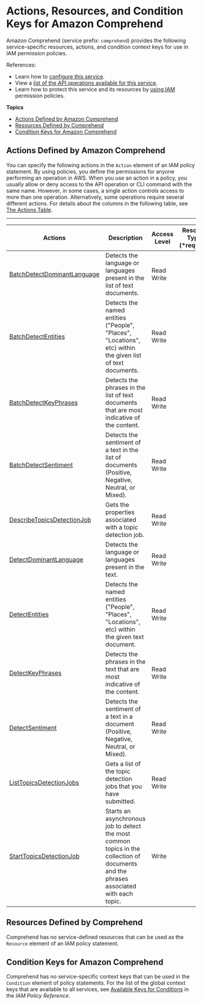 # Actions, Resources, and Condition Keys for Amazon Comprehend<a name="list_amazoncomprehend"></a>

Amazon Comprehend \(service prefix: `comprehend`\) provides the following service\-specific resources, actions, and condition context keys for use in IAM permission policies\.

References:
+ Learn how to [configure this service](http://docs.aws.amazon.com/comprehend/latest/dg/)\.
+ View a [list of the API operations available for this service](http://docs.aws.amazon.com/comprehend/latest/dg/)\.
+ Learn how to protect this service and its resources by [using IAM](http://docs.aws.amazon.com/comprehend/latest/dg/auth-and-access-control.html) permission policies\.

**Topics**
+ [Actions Defined by Amazon Comprehend](#amazoncomprehend-actions-as-permissions)
+ [Resources Defined by Comprehend](#amazoncomprehend-resources-for-iam-policies)
+ [Condition Keys for Amazon Comprehend](#amazoncomprehend-policy-keys)

## Actions Defined by Amazon Comprehend<a name="amazoncomprehend-actions-as-permissions"></a>

You can specify the following actions in the `Action` element of an IAM policy statement\. By using policies, you define the permissions for anyone performing an operation in AWS\. When you use an action in a policy, you usually allow or deny access to the API operation or CLI command with the same name\. However, in some cases, a single action controls access to more than one operation\. Alternatively, some operations require several different actions\. For details about the columns in the following table, see [The Actions Table](reference_policies_actions-resources-contextkeys.md#actions_table)\.


****  

| Actions | Description | Access Level | Resource Types \(\*required\) | Condition Keys | Dependent Actions | 
| --- | --- | --- | --- | --- | --- | 
| [BatchDetectDominantLanguage](http://docs.aws.amazon.com/comprehend/latest/dg/API_BatchDetectDominantLanguage.html) | Detects the language or languages present in the list of text documents\. | Read Write  |  |  |  | 
| [BatchDetectEntities](http://docs.aws.amazon.com/comprehend/latest/dg/API_BatchDetectEntities.html) | Detects the named entities \("People", "Places", "Locations", etc\) within the given list of text documents\. | Read Write  |  |  |  | 
| [BatchDetectKeyPhrases](http://docs.aws.amazon.com/comprehend/latest/dg/API_BatchDetectKeyPhrases.html) | Detects the phrases in the list of text documents that are most indicative of the content\. | Read Write  |  |  |  | 
| [BatchDetectSentiment](http://docs.aws.amazon.com/comprehend/latest/dg/API_BatchDetectSentiment.html) | Detects the sentiment of a text in the list of documents \(Positive, Negative, Neutral, or Mixed\)\. | Read Write  |  |  |  | 
| [DescribeTopicsDetectionJob](http://docs.aws.amazon.com/comprehend/latest/dg/API_DescribeTopicsDetectionJob.html) | Gets the properties associated with a topic detection job\. | Read Write  |  |  |  | 
| [DetectDominantLanguage](http://docs.aws.amazon.com/comprehend/latest/dg/API_DetectDominantLanguage.html) | Detects the language or languages present in the text\. | Read Write  |  |  |  | 
| [DetectEntities](http://docs.aws.amazon.com/comprehend/latest/dg/API_DetectEntities.html) | Detects the named entities \("People", "Places", "Locations", etc\) within the given text document\. | Read Write  |  |  |  | 
| [DetectKeyPhrases](http://docs.aws.amazon.com/comprehend/latest/dg/API_DetectKeyPhrases.html) | Detects the phrases in the text that are most indicative of the content\. | Read Write  |  |  |  | 
| [DetectSentiment](http://docs.aws.amazon.com/comprehend/latest/dg/API_DetectSentiment.html) | Detects the sentiment of a text in a document \(Positive, Negative, Neutral, or Mixed\)\. | Read Write  |  |  |  | 
| [ListTopicsDetectionJobs](http://docs.aws.amazon.com/comprehend/latest/dg/API_ListTopicsDetectionJobs.html) | Gets a list of the topic detection jobs that you have submitted\. | Read Write  |  |  |  | 
| [StartTopicsDetectionJob](http://docs.aws.amazon.com/comprehend/latest/dg/API_StartTopicsDetectionJob.html) | Starts an asynchronous job to detect the most common topics in the collection of documents and the phrases associated with each topic\. | Write  |  |  |  | 

## Resources Defined by Comprehend<a name="amazoncomprehend-resources-for-iam-policies"></a>

Comprehend has no service\-defined resources that can be used as the `Resource` element of an IAM policy statement\.

## Condition Keys for Amazon Comprehend<a name="amazoncomprehend-policy-keys"></a>

Comprehend has no service\-specific context keys that can be used in the `Condition` element of policy statements\. For the list of the global context keys that are available to all services, see [Available Keys for Conditions](http://docs.aws.amazon.com/IAM/latest/UserGuide/reference_policies_condition-keys.html#AvailableKeys) in the *IAM Policy Reference*\.